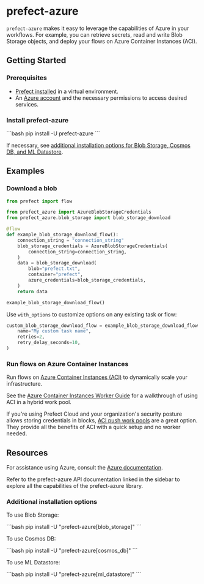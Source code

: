 # prefect-azure

`prefect-azure` makes it easy to leverage the capabilities of Azure in your workflows.
For example, you can retrieve secrets, read and write Blob Storage objects, and deploy your flows on Azure Container Instances (ACI).

## Getting Started

### Prerequisites

- [Prefect installed](https://docs.prefect.io/latest/getting-started/installation/) in a virtual environment.
- An [Azure account](https://azure.microsoft.com/) and the necessary permissions to access desired services.

### Install prefect-azure

<div class = "terminal">
```bash
pip install -U prefect-azure
```
</div>

If necessary, see [additional installation options for Blob Storage, Cosmos DB, and ML Datastore](#additional-installation-options).

## Examples

### Download a blob

```python
from prefect import flow

from prefect_azure import AzureBlobStorageCredentials
from prefect_azure.blob_storage import blob_storage_download

@flow
def example_blob_storage_download_flow():
    connection_string = "connection_string"
    blob_storage_credentials = AzureBlobStorageCredentials(
        connection_string=connection_string,
    )
    data = blob_storage_download(
        blob="prefect.txt",
        container="prefect",
        azure_credentials=blob_storage_credentials,
    )
    return data

example_blob_storage_download_flow()
```

Use `with_options` to customize options on any existing task or flow:

```python
custom_blob_storage_download_flow = example_blob_storage_download_flow.with_options(
    name="My custom task name",
    retries=2,
    retry_delay_seconds=10,
)
```

### Run flows on Azure Container Instances

Run flows on [Azure Container Instances (ACI)](https://learn.microsoft.com/en-us/azure/container-instances/) to dynamically scale your infrastructure.

See the [Azure Container Instances Worker Guide](/aci_worker/) for a walkthrough of using ACI in a hybrid work pool.

If you're using Prefect Cloud and your organization's security posture allows storing credentials in blocks, [ACI push work pools](/guides/deployment/push-work-pools/#__tabbed_1_2) are a great option.
They provide all the benefits of ACI with a quick setup and no worker needed.

## Resources

For assistance using Azure, consult the [Azure documentation](https://learn.microsoft.com/en-us/azure).

Refer to the prefect-azure API documentation linked in the sidebar to explore all the capabilities of the prefect-azure library.

### Additional installation options

To use Blob Storage:

<div class="terminal">
```bash
pip install -U "prefect-azure[blob_storage]"
```
</div>

To use Cosmos DB:

<div class="terminal">
```bash
pip install -U "prefect-azure[cosmos_db]"
```
</div>

To use ML Datastore:

<div class="terminal">
```bash
pip install -U "prefect-azure[ml_datastore]"
```
</div>
